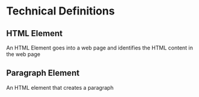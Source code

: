 # Technical Definitions

## HTML Element
An HTML Element goes into a web page and identifies the HTML content in the web page

## Paragraph Element
An HTML element that creates a paragraph

